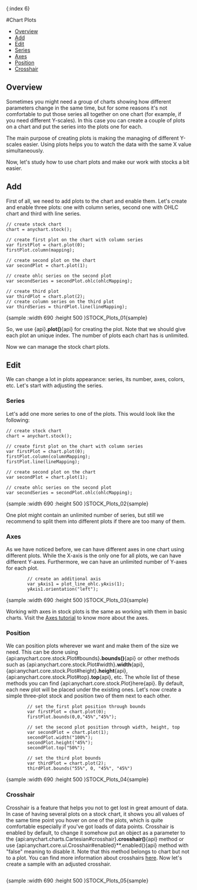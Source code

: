 {:index 6}

#Chart Plots

* [Overview](#overview)
* [Add](#add)
* [Edit](#edit)
 * [Series](#series)
 * [Axes](#axes)
 * [Position](#position)
 * [Crosshair](#crosshair)

## Overview

Sometimes you might need a group of charts showing how different parameters change in the same time, but for some reasons it's not comfortable to put those series all together on one chart (for example, if you need different Y-scales). In this case you can create a couple of plots on a chart and put the series into the plots one for each. 

The main purpose of creating plots is making the managing of different Y-scales easier. Using plots helps you to watch the data with the same X value simultaneously.

Now, let's study how to use chart plots and make our work with stocks a bit easier.

## Add

First of all, we need to add plots to the chart and enable them. Let's create and enable three plots: one with column series, second one with OHLC chart and third with line series.

```
// create stock chart
chart = anychart.stock();

// create first plot on the chart with column series
var firstPlot = chart.plot(0);
firstPlot.column(mapping);

// create second plot on the chart
var secondPlot = chart.plot(1);

// create ohlc series on the second plot
var secondSeries = secondPlot.ohlc(ohlcMapping);

// create third plot
var thirdPlot = chart.plot(2);
// create column series on the third plot
var thirdSeries = thirdPlot.line(lineMapping);
```

{sample :width 690 :height 500 }STOCK\_Plots\_01{sample}

So, we use {api}**.plot()**{api} for creating the plot. Note that we should give each plot an unique index. The number of plots each chart has is unlimited.

Now we can manage the stock chart plots.

## Edit

We can change a lot in plots appearance: series, its number, axes, colors, etc. Let's start with adjusting the series.

### Series

Let's add one more series to one of the plots. This would look like the following:

```
// create stock chart
chart = anychart.stock();

// create first plot on the chart with column series
var firstPlot = chart.plot(0);
firstPlot.column(columnMapping);
firstPlot.line(lineMapping);

// create second plot on the chart
var secondPlot = chart.plot(1);

// create ohlc series on the second plot
var secondSeries = secondPlot.ohlc(ohlcMapping);
```

{sample :width 690 :height 500 }STOCK\_Plots\_02{sample}

One plot might contain an unlimited number of series, but still we recommend to split them into different plots if there are too many of them.


### Axes 

As we have noticed before, we can have different axes in one chart using different plots. While the X-axis is the only one for all plots, we can have different Y-axes. Furthermore, we can have an unlimited number of Y-axes for each plot.

```
		// create an additional axis
		var yAxis1 = plot_line_ohlc.yAxis(1);
        yAxis1.orientation("left");
```
{sample :width 690 :height 500 }STOCK\_Plots\_03{sample}

Working with axes in stock plots is the same as working with them in basic charts. Visit the [Axes tutorial](../Axes_and_Grids/Axis_Basics) to know more about the axes.


### Position

We can position plots wherever we want and make them of the size we need. This can be done using {api:anychart.core.stock.Plot#bounds}**.bounds()**{api} or other methods such as {api:anychart.core.stock.Plot#width}**.width**{api}, {api:anychart.core.stock.Plot#height}**.height**{api}, {api:anychart.core.stock.Plot#top}**.top**{api}, etc. The whole list of these methods you can find {api:anychart.core.stock.Plot}here{api}. By default, each new plot will be placed under the existing ones. Let's now create a simple three-plot stock and position two of them next to each other.

```
		// set the first plot position through bounds
		var firstPlot = chart.plot(0);
		firstPlot.bounds(0,0,"45%","45%");

		// set the second plot position through width, height, top
		var secondPlot = chart.plot(1);
		secondPlot.width("100%");
		secondPlot.height("45%");
		secondPlot.top("50%");

		// set the third plot bounds
		var thirdPlot = chart.plot(2);
		thirdPlot.bounds("55%", 0, "45%", "45%")
```

{sample :width 690 :height 500 }STOCK\_Plots\_04{sample}


### Crosshair

Crosshair is a feature that helps you not to get lost in great amount of data. In case of having several plots on a stock chart, it shows you all values of the same time point you hover on one of the plots, which is quite comfortable especially if you've got loads of data points. Crosshair is enabled by default, to change it somehow put an object as a parameter to the {api:anychart.charts.Cartesian#crosshair}**.crosshair()**{api} method or use {api:anychart.core.ui.Crosshair#enabled}**.enabled(){api} method with "false" meaning to disable it. Note that this method belongs to chart but not to a plot. You can find more information about crosshairs [here](../Axes_and_Grids/Crosshair). Now let's create a sample with an adjusted crosshair.

```
```

{sample :width 690 :height 500 }STOCK\_Plots\_05{sample}